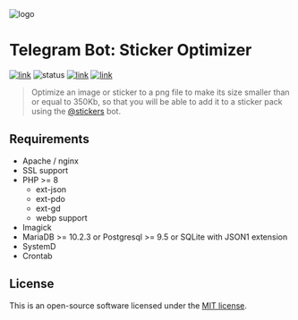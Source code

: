 <img src="https://i.imgur.com/6Wi7eHS.png" alt="logo"/>

# Telegram Bot: Sticker Optimizer

[![link](https://img.shields.io/badge/bot-%40newstickeroptimizerbot-blue)](https://t.me/newstickeroptimizerbot)
![status](https://img.shields.io/badge/status-online-green)
[![link](https://img.shields.io/badge/news-%40LKS93C-blue)](https://t.me/LKS93C)
[![link](https://img.shields.io/badge/support-%40Lukasss93Support-orange)](https://t.me/Lukasss93Support)

> Optimize an image or sticker to a png file to make its size smaller than or equal to 350Kb,
> so that you will be able to add it to a sticker pack using the [@stickers](https://t.me/stickers) bot.

## Requirements
- Apache / nginx
- SSL support
- PHP >= 8
    - ext-json
    - ext-pdo
    - ext-gd
    - webp support
- Imagick
- MariaDB >= 10.2.3 or Postgresql >= 9.5 or SQLite with JSON1 extension
- SystemD
- Crontab

## License
This is an open-source software licensed under the [MIT license](LICENSE.md).
